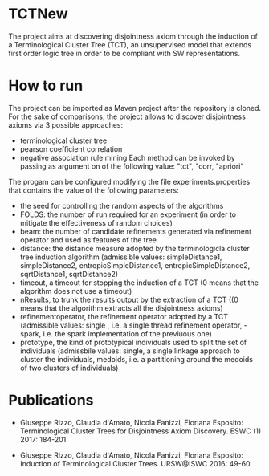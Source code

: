 # TCTNew
The project aims at discovering disjointness axiom through the induction of a Terminological Cluster Tree (TCT), an unsupervised model that extends first order logic tree in order to be compliant with SW representations. 

# How to run 
The project can be imported as Maven project after the repository is cloned. For the sake of comparisons, the project allows to discover disjointness axioms via 3 possible approaches:
- terminological cluster tree  
- pearson coefficient correlation
- negative association rule mining
Each method can be invoked by passing as argument on of the following value: "tct", "corr, "apriori" 

The progam can be configured modifying the file experiments.properties that contains the value of the following parameters:
- the seed for controlling the random aspects of the algorithms
- FOLDS:  the number of run required for an experiment (in order to mitigate the effectiveness of random choices)
- beam:  the number of candidate refinements generated via refinement operator and used as features of the tree
- distance: the distance measure adopted by the terminologicla cluster tree induction algorithm (admissible values: simpleDistance1,
	simpleDistance2, entropicSimpleDistance1, entropicSimpleDistance2, sqrtDistance1, sqrtDistance2)
- timeout, a timeout for stopping the induction of a TCT (0 means that the algorithm does not use a timeout)
- nResults, to trunk the results output by the extraction of a TCT ((0 means that the algorithm extracts all the disjointness axioms)
- refinementoperator, the refinement operator adopted by a TCT (admissible values: single , i.e. a single thread refinement operator, 
-spark,  i.e. the spark implementation of the previuous one)
- prototype, the kind of prototypical individuals used to split the set of individuals (admissbile values:  single, a single linkage approach to cluster the individuals, medoids, i.e. a partitioning around the medoids of two clusters of individuals)


# Publications
- Giuseppe Rizzo, Claudia d'Amato, Nicola Fanizzi, Floriana Esposito:
Terminological Cluster Trees for Disjointness Axiom Discovery. ESWC (1) 2017: 184-201

- Giuseppe Rizzo, Claudia d'Amato, Nicola Fanizzi, Floriana Esposito:
Induction of Terminological Cluster Trees. URSW@ISWC 2016: 49-60


